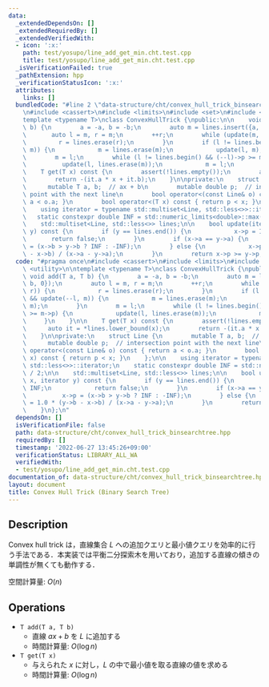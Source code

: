 ```yaml
---
data:
  _extendedDependsOn: []
  _extendedRequiredBy: []
  _extendedVerifiedWith:
  - icon: ':x:'
    path: test/yosupo/line_add_get_min.cht.test.cpp
    title: test/yosupo/line_add_get_min.cht.test.cpp
  _isVerificationFailed: true
  _pathExtension: hpp
  _verificationStatusIcon: ':x:'
  attributes:
    links: []
  bundledCode: "#line 2 \"data-structure/cht/convex_hull_trick_binsearchtree.hpp\"\
    \n#include <cassert>\n#include <limits>\n#include <set>\n#include <utility>\n\n\
    template <typename T>\nclass ConvexHullTrick {\npublic:\n\n    void add(T a, T\
    \ b) {\n        a = -a, b = -b;\n        auto m = lines.insert({a, b, 0});\n \
    \       auto l = m, r = m;\n        ++r;\n        while (update(m, r)) {\n   \
    \         r = lines.erase(r);\n        }\n        if (l != lines.begin() && update(--l,\
    \ m)) {\n            m = lines.erase(m);\n            update(l, m);\n        }\n\
    \        m = l;\n        while (l != lines.begin() && (--l)->p >= m->p) {\n  \
    \          update(l, lines.erase(m));\n            m = l;\n        }\n    }\n\n\
    \    T get(T x) const {\n        assert(!lines.empty());\n        auto it = *lines.lower_bound(x);\n\
    \        return -(it.a * x + it.b);\n    }\n\nprivate:\n    struct Line {\n  \
    \      mutable T a, b;  // ax + b\n        mutable double p;  // intersection\
    \ point with the next line\n        bool operator<(const Line& o) const { return\
    \ a < o.a; }\n        bool operator<(T x) const { return p < x; }\n    };\n\n\
    \    using iterator = typename std::multiset<Line, std::less<>>::iterator;\n \
    \   static constexpr double INF = std::numeric_limits<double>::max() / 2;\n\n\
    \    std::multiset<Line, std::less<>> lines;\n\n    bool update(iterator x, iterator\
    \ y) const {\n        if (y == lines.end()) {\n            x->p = INF;\n     \
    \       return false;\n        }\n        if (x->a == y->a) {\n            x->p\
    \ = (x->b > y->b ? INF : -INF);\n        } else {\n            x->p = 1.0 * (y->b\
    \ - x->b) / (x->a - y->a);\n        }\n        return x->p >= y->p;\n    }\n};\n"
  code: "#pragma once\n#include <cassert>\n#include <limits>\n#include <set>\n#include\
    \ <utility>\n\ntemplate <typename T>\nclass ConvexHullTrick {\npublic:\n\n   \
    \ void add(T a, T b) {\n        a = -a, b = -b;\n        auto m = lines.insert({a,\
    \ b, 0});\n        auto l = m, r = m;\n        ++r;\n        while (update(m,\
    \ r)) {\n            r = lines.erase(r);\n        }\n        if (l != lines.begin()\
    \ && update(--l, m)) {\n            m = lines.erase(m);\n            update(l,\
    \ m);\n        }\n        m = l;\n        while (l != lines.begin() && (--l)->p\
    \ >= m->p) {\n            update(l, lines.erase(m));\n            m = l;\n   \
    \     }\n    }\n\n    T get(T x) const {\n        assert(!lines.empty());\n  \
    \      auto it = *lines.lower_bound(x);\n        return -(it.a * x + it.b);\n\
    \    }\n\nprivate:\n    struct Line {\n        mutable T a, b;  // ax + b\n  \
    \      mutable double p;  // intersection point with the next line\n        bool\
    \ operator<(const Line& o) const { return a < o.a; }\n        bool operator<(T\
    \ x) const { return p < x; }\n    };\n\n    using iterator = typename std::multiset<Line,\
    \ std::less<>>::iterator;\n    static constexpr double INF = std::numeric_limits<double>::max()\
    \ / 2;\n\n    std::multiset<Line, std::less<>> lines;\n\n    bool update(iterator\
    \ x, iterator y) const {\n        if (y == lines.end()) {\n            x->p =\
    \ INF;\n            return false;\n        }\n        if (x->a == y->a) {\n  \
    \          x->p = (x->b > y->b ? INF : -INF);\n        } else {\n            x->p\
    \ = 1.0 * (y->b - x->b) / (x->a - y->a);\n        }\n        return x->p >= y->p;\n\
    \    }\n};\n"
  dependsOn: []
  isVerificationFile: false
  path: data-structure/cht/convex_hull_trick_binsearchtree.hpp
  requiredBy: []
  timestamp: '2022-06-27 13:45:26+09:00'
  verificationStatus: LIBRARY_ALL_WA
  verifiedWith:
  - test/yosupo/line_add_get_min.cht.test.cpp
documentation_of: data-structure/cht/convex_hull_trick_binsearchtree.hpp
layout: document
title: Convex Hull Trick (Binary Search Tree)
---
```


## Description

Convex hull trick は，直線集合 $L$ への追加クエリと最小値クエリを効率的に行う手法である．本実装では平衡二分探索木を用いており，追加する直線の傾きの単調性が無くても動作する．

空間計算量: $O(n)$

## Operations

- `T add(T a, T b)`
    - 直線 $ax + b$ を $L$ に追加する
    - 時間計算量: $O(\log n)$
- `T get(T x)`
    - 与えられた $x$ に対し，$L$ の中で最小値を取る直線の値を求める
    - 時間計算量: $O(\log n)$